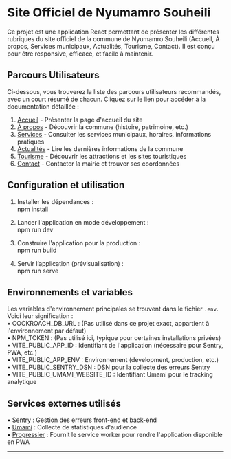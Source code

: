 # Site Officiel de Nyumamro Souheili

Ce projet est une application React permettant de présenter les différentes rubriques du site officiel de la commune de Nyumamro Souheili (Accueil, À propos, Services municipaux, Actualités, Tourisme, Contact). Il est conçu pour être responsive, efficace, et facile à maintenir.

## Parcours Utilisateurs

Ci-dessous, vous trouverez la liste des parcours utilisateurs recommandés, avec un court résumé de chacun. Cliquez sur le lien pour accéder à la documentation détaillée :

1. [Accueil](docs/journeys/accueil.md) - Présenter la page d'accueil du site
2. [À propos](docs/journeys/a-propos.md) - Découvrir la commune (histoire, patrimoine, etc.)
3. [Services](docs/journeys/services.md) - Consulter les services municipaux, horaires, informations pratiques
4. [Actualités](docs/journeys/actualites.md) - Lire les dernières informations de la commune
5. [Tourisme](docs/journeys/tourisme.md) - Découvrir les attractions et les sites touristiques
6. [Contact](docs/journeys/contact.md) - Contacter la mairie et trouver ses coordonnées

## Configuration et utilisation

1. Installer les dépendances :  
   npm install

2. Lancer l'application en mode développement :  
   npm run dev

3. Construire l'application pour la production :  
   npm run build

4. Servir l’application (prévisualisation) :  
   npm run serve

## Environnements et variables

Les variables d'environnement principales se trouvent dans le fichier `.env`. Voici leur signification :  
• COCKROACH_DB_URL : (Pas utilisé dans ce projet exact, appartient à l'environnement par défaut)  
• NPM_TOKEN : (Pas utilisé ici, typique pour certaines installations privées)  
• VITE_PUBLIC_APP_ID : Identifiant de l'application (nécessaire pour Sentry, PWA, etc.)  
• VITE_PUBLIC_APP_ENV : Environnement (development, production, etc.)  
• VITE_PUBLIC_SENTRY_DSN : DSN pour la collecte des erreurs Sentry  
• VITE_PUBLIC_UMAMI_WEBSITE_ID : Identifiant Umami pour le tracking analytique  

## Services externes utilisés

• [Sentry](https://sentry.io/) : Gestion des erreurs front-end et back-end  
• [Umami](https://umami.is/) : Collecte de statistiques d'audience  
• [Progressier](https://progressier.com/) : Fournit le service worker pour rendre l'application disponible en PWA  

---